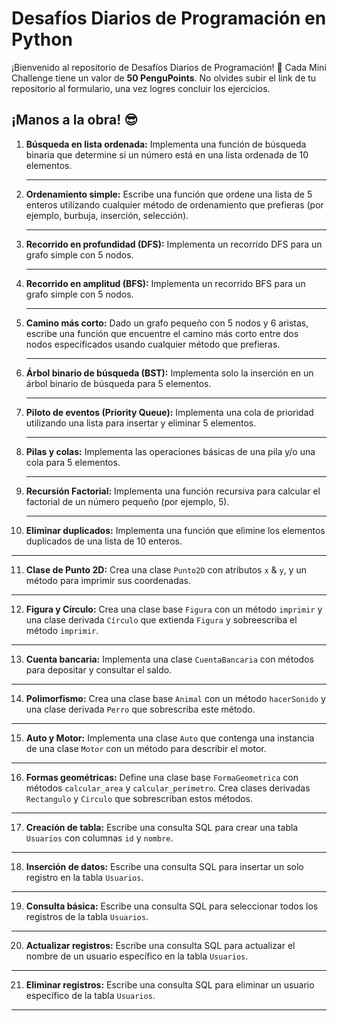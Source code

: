 # **Desafíos Diarios de Programación en Python**

¡Bienvenido al repositorio de Desafíos Diarios de Programación! 🎉 
Cada Mini Challenge tiene un valor de **50 PenguPoints**. No olvides subir el link de tu repositorio al formulario, una vez logres concluir los ejercicios. 

## **¡Manos a la obra!** 😎

1. **Búsqueda en lista ordenada:** Implementa una función de búsqueda binaria que determine si un número está en una lista ordenada de 10 elementos.

   ---

2. **Ordenamiento simple:** Escribe una función que ordene una lista de 5 enteros utilizando cualquier método de ordenamiento que prefieras (por ejemplo, burbuja, inserción, selección).

   ---

3. **Recorrido en profundidad (DFS):** Implementa un recorrido DFS para un grafo simple con 5 nodos.

   ---

4. **Recorrido en amplitud (BFS):** Implementa un recorrido BFS para un grafo simple con 5 nodos.

   ---

5. **Camino más corto:** Dado un grafo pequeño con 5 nodos y 6 aristas, escribe una función que encuentre el camino más corto entre dos nodos especificados usando cualquier método que prefieras.

   ---

6. **Árbol binario de búsqueda (BST):** Implementa solo la inserción en un árbol binario de búsqueda para 5 elementos.

   ---

7. **Piloto de eventos (Priority Queue):** Implementa una cola de prioridad utilizando una lista para insertar y eliminar 5 elementos.

   ---

8. **Pilas y colas:** Implementa las operaciones básicas de una pila y/o una cola para 5 elementos.

   ---

9. **Recursión Factorial:** Implementa una función recursiva para calcular el factorial de un número pequeño (por ejemplo, 5).

   ---

10. **Eliminar duplicados:** Implementa una función que elimine los elementos duplicados de una lista de 10 enteros.

   ---

11. **Clase de Punto 2D:** Crea una clase `Punto2D` con atributos `x` & `y`, y un método para imprimir sus coordenadas.

   ---

12. **Figura y Círculo:** Crea una clase base `Figura` con un método `imprimir` y una clase derivada `Círculo` que extienda `Figura` y sobreescriba el método `imprimir`.

   ---

13. **Cuenta bancaria:** Implementa una clase `CuentaBancaria` con métodos para depositar y consultar el saldo.

   ---

14. **Polimorfismo:** Crea una clase base `Animal` con un método `hacerSonido` y una clase derivada `Perro` que sobrescriba este método.

   ---

15. **Auto y Motor:** Implementa una clase `Auto` que contenga una instancia de una clase `Motor` con un método para describir el motor.

   ---

16. **Formas geométricas:** Define una clase base `FormaGeometrica` con métodos `calcular_area` y `calcular_perimetro`. Crea clases derivadas `Rectangulo` y `Circulo` que sobrescriban estos métodos.

   ---

17. **Creación de tabla:** Escribe una consulta SQL para crear una tabla `Usuarios` con columnas `id` y `nombre`.

   ---

18. **Inserción de datos:** Escribe una consulta SQL para insertar un solo registro en la tabla `Usuarios`.

   ---

19. **Consulta básica:** Escribe una consulta SQL para seleccionar todos los registros de la tabla `Usuarios`.

   ---

20. **Actualizar registros:** Escribe una consulta SQL para actualizar el nombre de un usuario específico en la tabla `Usuarios`.

   ---

21. **Eliminar registros:** Escribe una consulta SQL para eliminar un usuario específico de la tabla `Usuarios`.

   ---



